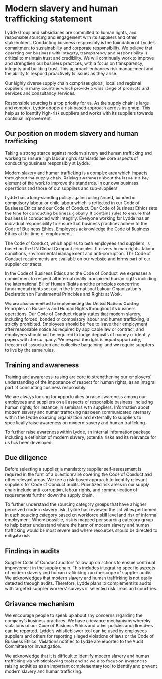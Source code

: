 # Modern slavery and human trafficking statement
Lydde Group and subsidiaries are committed to human rights, and responsible sourcing and engagement with its suppliers and other stakeholders. Conducting business responsibly is the foundation of Lydde’s commitment to sustainability and corporate responsibility. We believe that operating our business with integrity, transparency and responsibility is critical to maintain trust and credibility. We will continually work to improve and strengthen our business practices, with a focus on transparency, integrity and building trust. This approach enhances risk management and the ability to respond proactively to issues as they arise.

Our highly diverse supply chain com­prises global, local and regional suppliers in many countries which provide a wide range of products and services and consultancy services.

Responsible sourcing is a top priority for us. As the supply chain is large and com­plex, Lydde adopts a risk-based approach across its group. This help us to identify high-risk suppliers and works with its suppliers towards continual improvement.

## Our position on modern slavery and human trafficking
Taking a strong stance against modern slavery and human trafficking and working to ensure high labour rights standards are core aspects of conducting business responsibly at Lydde.

Modern slavery and human trafficking is a complex area which impacts throughout the supply chain. Raising awareness about the issue is a key element of the work to improve the standards. In our own business operations and those of our suppliers and sub-suppliers.

Lydde has a long-standing policy aga­inst using forced, bonded or compulsory labour, or child labour which is reflected in our Code of Business Ethics and our Code of Conduct. Our Code of Business Ethics sets the tone for conducting business globally. It contains rules to ensure that business is conducted with integrity. Everyone working for Lydde has an individual responsibility to ensure that business practices adhere to the Code of Business Ethics. Employees acknow­ledge the Code of Business Ethics at the time of employment.

The Code of Conduct, which applies to both employees and suppliers, is based on the UN Global Compact principles. It covers human rights, labour conditions, environmental management and anti-corruption. The Code of Conduct requi­rements are available on our website and forms part of our supplier contracts.

In the Code of Business Ethics and the Code of Conduct, we expresses a com­mitment to respect all internationally proclai­med human rights including the International Bill of Human Rights and the principles concer­ning fundamental rights set out in the Interna­tional Labour Organization´s Declaration on Fundamental Principles and Rights at Work.

We are also committed to implemen­ting the United Nations Guiding Principles on Business and Human Rights throughout its business operations. Our Code of Conduct clearly states that modern slavery, including forced, bonded or compulsory labour and human trafficking, is strictly prohibi­ted. Employees should be free to leave their employment after reasonable notice as requi­red by applicable law or contract, and employ­ees should not be required to lodge deposits of money or identity papers with the company. We respect the right to equal oppor­tunity, freedom of association and collective bargaining, and we require suppliers to live by the same rules.

## Training and awareness
Training and awareness-raising are core to strengthening our employees’ understanding of the importance of respect for human rights, as an integral part of conducting business respon­sibly.

We are always looking for opportunities to raise awa­reness among our employees and suppliers on all aspects of responsible business, including human rights; for instance, in seminars with suppliers. Information about modern slavery and human trafficking has been communi­cated internally within the Lydde sourcing organization and externally to suppliers to specifically raise awareness on modern slavery and human trafficking.

To further raise awareness within Lydde, an internal information package including a definition of modern slavery, potential risks and its relevance for us has been develo­ped.

## Due diligence
Before selecting a supplier, a mandatory supplier self-assessment is required in the form of a questionnaire covering the Code of Conduct and other relevant areas. We use a risk-based approach to identify relevant suppliers for Code of Con­duct audits. Prioritized risk areas in our supply chain include anti-corruption, labour rights, and com­munication of requirements further down the supply chain.

To further understand the sourcing category groups that have a higher perceived modern slavery risk, Lydde has reviewed the activities performed in each sourcing category based on workforce skill level and risk of informal employment. Where possible, risk is mapped per sourcing category group to help better understand where the harm of modern slavery and human trafficking would be most severe and where resources should be directed to mitigate risk.

## Findings in audits
Supplier Code of Conduct auditors follow up on actions to ensure continual improvement in the supply chain. This includes integrating specific aspects of modern slavery and human trafficking into the scope of supplier audits. We acknowledges that modern slavery and human trafficking is not easily detected through audits. Therefore, Lydde plans to complement its audits with targeted supplier workers’ surveys in selected risk areas and countries.

## Grievance mechanism
We encourage people to speak up about any concerns regarding the company’s busi­ness practices. We have grievance mechanisms whereby violations of our Code of Business Ethics and other policies and directives can be reported. Lydde’s whistleblower tool can be used by employees, suppliers and others for reporting alleged violations of laws or the Code of Business Ethics. Violations notified to Lydde are reported to the Audit Committee for investigation.

We acknowledge that it is difficult to identify modern slavery and human trafficking via whistleblowing tools and so we also focus on awareness-raising activities as an important complementary tool to identify and prevent modern slavery and human trafficking.